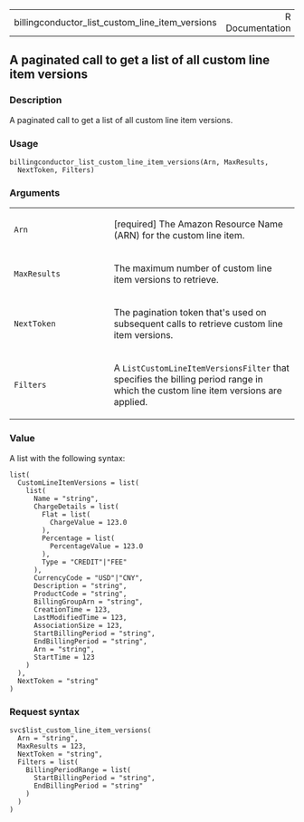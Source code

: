 <table style="width: 100%;">
<tbody>
<tr class="odd">
<td>billingconductor_list_custom_line_item_versions</td>
<td style="text-align: right;">R Documentation</td>
</tr>
</tbody>
</table>

## A paginated call to get a list of all custom line item versions

### Description

A paginated call to get a list of all custom line item versions.

### Usage

    billingconductor_list_custom_line_item_versions(Arn, MaxResults,
      NextToken, Filters)

### Arguments

<table>
<colgroup>
<col style="width: 35%" />
<col style="width: 65%" />
</colgroup>
<tbody>
<tr class="odd">
<td><code
id="billingconductor_list_custom_line_item_versions_:_Arn">Arn</code></td>
<td><p>[required] The Amazon Resource Name (ARN) for the custom line
item.</p></td>
</tr>
<tr class="even">
<td><code
id="billingconductor_list_custom_line_item_versions_:_MaxResults">MaxResults</code></td>
<td><p>The maximum number of custom line item versions to
retrieve.</p></td>
</tr>
<tr class="odd">
<td><code
id="billingconductor_list_custom_line_item_versions_:_NextToken">NextToken</code></td>
<td><p>The pagination token that's used on subsequent calls to retrieve
custom line item versions.</p></td>
</tr>
<tr class="even">
<td><code
id="billingconductor_list_custom_line_item_versions_:_Filters">Filters</code></td>
<td><p>A <code>ListCustomLineItemVersionsFilter</code> that specifies
the billing period range in which the custom line item versions are
applied.</p></td>
</tr>
</tbody>
</table>

### Value

A list with the following syntax:

    list(
      CustomLineItemVersions = list(
        list(
          Name = "string",
          ChargeDetails = list(
            Flat = list(
              ChargeValue = 123.0
            ),
            Percentage = list(
              PercentageValue = 123.0
            ),
            Type = "CREDIT"|"FEE"
          ),
          CurrencyCode = "USD"|"CNY",
          Description = "string",
          ProductCode = "string",
          BillingGroupArn = "string",
          CreationTime = 123,
          LastModifiedTime = 123,
          AssociationSize = 123,
          StartBillingPeriod = "string",
          EndBillingPeriod = "string",
          Arn = "string",
          StartTime = 123
        )
      ),
      NextToken = "string"
    )

### Request syntax

    svc$list_custom_line_item_versions(
      Arn = "string",
      MaxResults = 123,
      NextToken = "string",
      Filters = list(
        BillingPeriodRange = list(
          StartBillingPeriod = "string",
          EndBillingPeriod = "string"
        )
      )
    )
